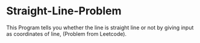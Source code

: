 # Straight-Line-Problem
This Program tells you whether the line is straight line or not by giving input as coordinates of line, (Problem from Leetcode).
